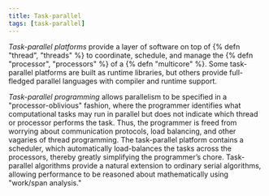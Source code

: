 ```yaml
---
title: Task-parallel
tags: [task-parallel]
---
```


*Task-parallel platforms* provide a layer of software on top of {% defn "thread", "threads" %} to coordinate, schedule, and manage the {% defn "processor", "processors" %} of a {% defn "multicore" %}. Some task-parallel platforms are built as runtime libraries, but others provide full-fledged parallel languages with compiler and runtime support.

*Task-parallel programming* allows parallelism to be specified in a "processor-oblivious" fashion, where the programmer identifies what computational tasks may run in parallel but does not indicate which thread or processor performs the task. Thus, the programmer is freed from worrying about communication protocols, load balancing, and other vagaries of thread programming. The task-parallel platform contains a scheduler, which automatically load-balances the tasks across the processors, thereby greatly simplifying the programmer’s chore. Task-parallel algorithms provide a natural extension to ordinary serial algorithms, allowing performance to be reasoned about mathematically using "work/span analysis."